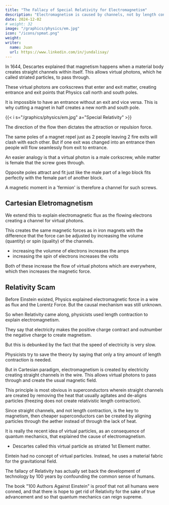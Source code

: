```yaml
---
title: "The Fallacy of Special Relativity for Electromagnetism"
description: "Electromagnetism is caused by channels, not by length contraction"
date: 2024-12-02
# weight: 32
image: "/graphics/physics/em.jpg"
icon: "/icons/spmat.png"
weight: 
writer:
  name: Juan
  url: https://www.linkedin.com/in/jundalisay/
---
```




In 1644, Descartes explained that magnetism happens when a material body creates straight channels within itself. This allows virtual photons, which he called striated particles, to pass through.

These virtual photons are corkscrews that enter and exit matter, creating entrance and exit points that Physics call north and south poles. 

It is impossible to have an entrance without an exit and vice versa. This is why cutting a magnet in half creates a new north and south pole.  

{{< i s="/graphics/physics/em.jpg" a="Special Relativity" >}}

The direction of the flow then dictates the attraction or repulsion force. 

The same poles of a magnet repel just as 2 people leaving 2 fire exits will clash with each other. But if one exit was changed into an entrance then people will flow seamlessly from exit to entrance.  

An easier analogy is that a virtual photon is a male corkscrew, while matter is female that the screw goes through.  

Opposite poles attract and fit just like the male part of a lego block fits perfectly with the female part of another block. 

A magnetic moment in a 'fermion' is therefore a channel for such screws.


## Cartesian Eletromagnetism

We extend this to explain electromagnetic flux as the flowing electrons creating a channel for virtual photons. 

This creates the same magnetic forces as in iron magnets with the difference that the force can be adjusted by increasing the volume (quantity) or spin (quality) of the channels.

- increasing the volumne of electrons increases the amps 
- increasing the spin of electrons increases the volts 

Both of these increase the flow of virtual photons which are everywhere, which then increases the magnetic force. 


## Relativity Scam

Before Einstein existed, Physics explained electromagnetic force in a wire as flux and the Lorentz Force. But the causal mechanism was still unknown.  

So when Relativity came along, physicists used length contraction to explain electromagnetism. 

They say that electricity makes the positive charge contract and outnumber the negative charge to create magnetism. 

But this is debunked by the fact that the speed of electricity is very slow. 

Physicists try to save the theory by saying that only a tiny amount of length contraction is needed. 

But in Cartesian paradigm, electromagnetism is created by electricity creating straight channels in the wire. This allows virtual photons to pass through and create the usual magnetic field. 

This principle is most obvious in superconductors wherein straight channels are created by removing the heat that usually agitates and de-aligns particles (freezing does not create relativistic length contraction).

Since straight channels, and not length contraction, is the key to magnetism, then cheaper superconductors can be created by aligning particles through the aether instead of through the lack of heat.

It is really the recent idea of virtual particles, as an consequence of quantum mechanics, that explained the cause of electromagnetism.
- Descartes called this virtual particle as striated 1st Element matter.

Eintein had no concept of virtual particles. Instead, he uses a material fabric for the gravitational field. 

The fallacy of Relativity has actually set back the development of technology by 100 years by confounding the common sense of humans. 

The book "100 Authors Against Einstein" is proof that not all humans were conned, and that there is hope to get rid of Relativity for the sake of true advancement and so that quantum mechanics can reign supreme.
